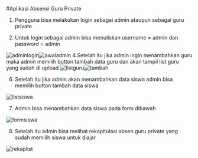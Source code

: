 #Aplikasi Absensi Guru Private
1. Pengguna bisa melakukan login sebagai admin ataupun sebagai guru private

2. Untuk login sebagai admin bisa menuliskan username = admin dan password = admin

![adminlogin](https://user-images.githubusercontent.com/48480109/82138249-3a843980-9849-11ea-8894-8fa620ee063b.jpeg)![awaladmin](https://user-images.githubusercontent.com/48480109/82138356-fc3b4a00-9849-11ea-981a-c076e9ec70de.jpeg)
4.Setelah itu jika admin ingin menambahkan guru maka admin memilih button tambah data guru
dan akan tampil list guru yang sudah di upload
![listguru](https://user-images.githubusercontent.com/48480109/82138394-4fad9800-984a-11ea-96d9-6211676eae74.jpeg)![tambah](https://user-images.githubusercontent.com/48480109/82138428-93a09d00-984a-11ea-9af9-c2aa7bdf66b4.jpeg)

6. Setelah itu jika admin akan menambahkan data siswa admin bisa memilih button tambah data siswa

![listsiswa](https://user-images.githubusercontent.com/48480109/82138466-dfebdd00-984a-11ea-9879-b60d749eac42.jpeg)

7. Admin bisa menambahkan data siswa pada form dibawah 

![formsiswa](https://user-images.githubusercontent.com/48480109/82138495-14f82f80-984b-11ea-9811-f2b91ab7b2fe.jpeg)

8. Setelah itu admin bisa melihat rekapitulasi absen guru private yang sudah memilih siswa untuk diajar

![rekaplist](https://user-images.githubusercontent.com/48480109/82138523-5688da80-984b-11ea-89aa-76ff75e6cf4f.jpeg)

